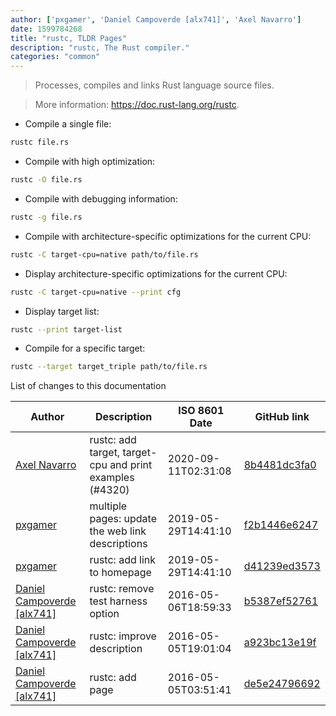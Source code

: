 ```yaml
---
author: ['pxgamer', 'Daniel Campoverde [alx741]', 'Axel Navarro']
date: 1599784268
title: "rustc, TLDR Pages"
description: "rustc, The Rust compiler."
categories: "common"
---
```

> Processes, compiles and links Rust language source files.

> More information: <https://doc.rust-lang.org/rustc>.

- Compile a single file:

```bash
rustc file.rs
```

- Compile with high optimization:

```bash
rustc -O file.rs
```

- Compile with debugging information:

```bash
rustc -g file.rs
```

- Compile with architecture-specific optimizations for the current CPU:

```bash
rustc -C target-cpu=native path/to/file.rs
```

- Display architecture-specific optimizations for the current CPU:

```bash
rustc -C target-cpu=native --print cfg
```

- Display target list:

```bash
rustc --print target-list
```

- Compile for a specific target:

```bash
rustc --target target_triple path/to/file.rs
```
List of changes to this documentation


Author | Description | ISO 8601 Date | GitHub link
------|-----|-----|-----
[Axel Navarro](mailto:navarroaxel@gmail.com) | rustc: add target, target-cpu and print examples (#4320) | 2020-09-11T02:31:08 | [8b4481dc3fa0](https://github.com/tldr-pages/tldr/commit/8b4481dc3fa06e5e4626792190d08c941c7384a1)
[pxgamer](mailto:owzie123@gmail.com) | multiple pages: update the web link descriptions | 2019-05-29T14:41:10 | [f2b1446e6247](https://github.com/tldr-pages/tldr/commit/f2b1446e6247d3e794ee6577dee0c867dfc9af26)
[pxgamer](mailto:owzie123@gmail.com) | rustc: add link to homepage | 2019-05-29T14:41:10 | [d41239ed3573](https://github.com/tldr-pages/tldr/commit/d41239ed357375af3c6e1c75d87125fc666b02e3)
[Daniel Campoverde [alx741]](mailto:alx741@riseup.net) | rustc: remove test harness option | 2016-05-06T18:59:33 | [b5387ef52761](https://github.com/tldr-pages/tldr/commit/b5387ef5276165e149f12abbba5acc06362b6581)
[Daniel Campoverde [alx741]](mailto:alx741@riseup.net) | rustc: improve description | 2016-05-05T19:01:04 | [a923bc13e19f](https://github.com/tldr-pages/tldr/commit/a923bc13e19f26aef5c42e7e69deca5fedaa2ae3)
[Daniel Campoverde [alx741]](mailto:alx741@riseup.net) | rustc: add page | 2016-05-05T03:51:41 | [de5e24796692](https://github.com/tldr-pages/tldr/commit/de5e247966926bd0deb1ef420c234b8a02d674f4)

